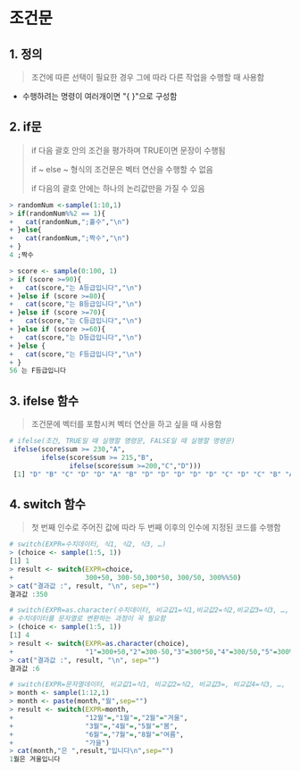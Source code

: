 # 조건문

## 1. 정의

> 조건에 따른 선택이 필요한 경우 그에 따라 다른 작업을 수행할 때 사용함

- 수행하려는 명령이 여러개이면 "{ }"으로 구성함

## 2. if문

>if 다음 괄호 안의 조건을 평가하며 TRUE이면 문장이 수행됨
>
>if ~ else ~ 형식의 조건문은 벡터 연산을 수행할 수 없음
>
>if 다음의 괄호 안에는 하나의 논리값만을 가질 수 있음

```R
> randomNum <-sample(1:10,1)
> if(randomNum%%2 == 1){
+   cat(randomNum,";홀수","\n")
+ }else{
+   cat(randomNum,";짝수","\n")
+ }
4 ;짝수

> score <- sample(0:100, 1)
> if (score >=90){
+   cat(score,"는 A등급입니다","\n")
+ }else if (score >=80){
+   cat(score,"는 B등급입니다","\n")
+ }else if (score >=70){
+   cat(score,"는 C등급입니다","\n")
+ }else if (score >=60){
+   cat(score,"는 D등급입니다","\n")
+ }else {
+   cat(score,"는 F등급입니다","\n")
+ }
56 는 F등급입니다 
```



## 3. ifelse 함수

> 조건문에 벡터를 포함시켜 벡터 연산을 하고 싶을 때 사용함

```R
# ifelse(조건, TRUE일 때 실행할 명령문, FALSE일 때 실행할 명령문)
 ifelse(score$sum >= 230,"A",
        ifelse(score$sum >= 215,"B",
               ifelse(score$sum >=200,"C","D")))
 [1] "D" "B" "C" "D" "D" "A" "B" "D" "D" "D" "D" "D" "C" "D" "C" "B" "A" "A" "A" "B"
```



## 4. switch 함수

> 첫 번째 인수로 주어진 값에 따라 두 번째 이후의 인수에 지정된 코드를 수행함

```R
# switch(EXPR=수치데이터, 식1, 식2, 식3, …)
> (choice <- sample(1:5, 1))
[1] 1
> result <- switch(EXPR=choice,
+                  300+50, 300-50,300*50, 300/50, 300%%50)
> cat("결과값 :", result, "\n", sep="")
결과값 :350

# switch(EXPR=as.character(수치데이터, 비교값1=식1,비교값2=식2,비교값3=식3, …, 식4)
# 수치데이터를 문자열로 변환하는 과정이 꼭 필요함
> (choice <- sample(1:5, 1))
[1] 4
> result <- switch(EXPR=as.character(choice),
+                  "1"=300+50,"2"=300-50,"3"=300*50,"4"=300/50,"5"=300%%50)
> cat("결과값 :", result, "\n", sep="")
결과값 :6

# switch(EXPR=문자열데이터, 비교값1=식1, 비교값2=식2, 비교값3=, 비교값4=식3, …, 식4)
> month <- sample(1:12,1)
> month <- paste(month,"월",sep="")
> result <- switch(EXPR=month,
+                  "12월"=,"1월"=,"2월"="겨울",
+                  "3월"=,"4월"=,"5월"="봄",
+                  "6월"=,"7월"=,"8월"="여름",
+                  "가을")
> cat(month,"은 ",result,"입니다\n",sep="")
1월은 겨울입니다
```

